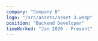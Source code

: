 ```yaml
---
company: "Company B"
logo: "/src/assets/asset 3.webp"
position: "Backend Developer"
timeWorked: "Jan 2020 - Present"
---
```

